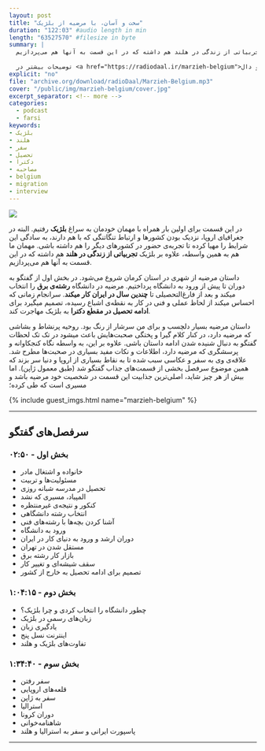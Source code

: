 ```yaml
---
layout: post
title: "سخت و آسان، با مرضیه از بلژیک"
duration: "122:03" #audio length in min
length: "63527570" #filesize in byte
summary: |
  در این قسمت برای اولین بار همراه با مرضیه به سراغ بلژیک رفتیم. البته در جغرافیای اروپا، نزدیک بودن کشورها و ارتباط تنگاتنگی که با هم دارند، به سادگی این شرایط را مهیا کرده تا تجربه‌ی حضور در کشورهای دیگر را هم داشته باشی. مهمان ما هم به همین واسطه، علاوه بر بلژیک تجربیاتی از زندگی در هلند هم داشته که در این قسمت به آنها هم می‌پردازیم.
  
  توضیحات بیشتر در <a href="https://radiodaal.ir/marzieh-belgium">سایت رادیو دال</a>.
explicit: "no"
file: "archive.org/download/radioDaal/Marzieh-Belgium.mp3"
cover: "/public/img/marzieh-belgium/cover.jpg"
excerpt_separator: <!-- more -->
categories:
  - podcast
  - farsi
keywords:
- بلژیک
- هلند
- سفر
- تحصیل
- دکترا
- مصاحبه
- belgium
- migration
- interview
---
```


<img src="{{ page.cover }}" class="cover-img"/>

در این قسمت برای اولین بار همراه با مهمان خودمان به سراغ **بلژیک** رفتیم. البته در جغرافیای اروپا، نزدیک بودن کشورها و ارتباط تنگاتنگی که با هم دارند، به سادگی این شرایط را مهیا کرده تا تجربه‌ی حضور در کشورهای دیگر را هم داشته باشی. مهمان ما هم به همین واسطه، علاوه بر بلژیک **تجربیاتی از زندگی در هلند** هم داشته که در این قسمت به آنها هم می‌پردازیم.

داستان مرضیه از شهری در استان کرمان شروع می‌شود. در بخش اول از گفتگو به دوران تا پیش از ورود به دانشگاه پرداختیم. مرضیه در دانشگاه **رشته‌ی برق** را انتخاب میکند و بعد از فارغ‌التحصیلی تا **چندین سال در ایران کار میکند**. سرانجام زمانی که احساس میکند از لحاظ عملی و فنی در کار به نقطه‌ی اشباع رسیده، تصمیم میگیرد برای **ادامه تحصیل در مقطع دکترا** به بلژیک مهاجرت کند.

<!-- more -->

داستان مرضیه بسیار دلچسب و برای من سرشار از رنگ بود. روحیه پرنشاط و بشاشی که مرضیه دارد، در کنار کلام گیرا و پختگی صحبت‌هایش باعث میشود در تک تک لحظات گفتگو به دنبال شنیده شدن ادامه داستان باشی. علاوه بر این، به واسطه نگاه کنجکاوانه و پرسشگری که مرضیه دارد، اطلاعات و نکات مفید بسیاری در صحبت‌ها مطرح شد. علاقه‌ی وی به سفر و عکاسی سبب شده تا به نقاط بسیاری از اروپا و دنیا سر بزند که همین موضوع سرفصل بخشی از قسمت‌های جذاب گفتگو شد (طبق معمول ژاپن). اما بیش از هر چیز شاید، اصلی‌ترین جذابیت این قسمت در شخصیت خود مرضیه باشد و مسیری است که طی کرده؛ 

{% include guest_imgs.html name="marzieh-belgium" %}

---

## سرفصل‌های گفتگو

### بخش اول - ۰۲:۵۰
- خانواده و اشتغال مادر
- مسئولیت‌ها و تربیت
- تحصیل در مدرسه شبانه روزی
- المپیاد، مسیری که نشد
- کنکور و نتیجه‌ی غیرمنتظره
- انتخاب رشته دانشگاهی
- آشنا کردن بچه‌ها با رشته‌های فنی
- ورود به دانشگاه
- دوران ارشد و ورود به دنیای کار در ایران
- مستقل شدن در تهران
- بازار کار رشته برق
- سقف شیشه‌ای و تغییر کار
- تصمیم برای ادامه تحصیل به خارج از کشور

### بخش دوم - ۱:۰۴:۱۵
- چطور دانشگاه را انتخاب کردی و چرا بلژیک؟
- زبان‌های رسمی در بلژیک
-  یادگیری زبان
- اینترنت نسل پنج
- تفاوت‌های بلژیک و هلند

### بخش سوم - ۱:۳۴:۴۰
- سفر رفتن
- قلعه‌های اروپایی
- سفر به ژاپن
- استرالیا
- دوران کرونا
- شاهنامه‌خوانی
- پاسپورت ایرانی و سفر به استرالیا و هلند

---

<!-- {% include player.html id="368322997" %} -->
